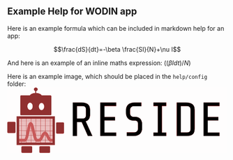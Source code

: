 ## Example Help for WODIN app

Here is an example formula which can be included in markdown help for an app:

$$\frac{dS}{dt}=-\beta \frac{SI}{N}+\nu I$$

And here is an example of an inline maths expression: $((\beta I dt)/N)$

Here is an example image, which should be placed in the `help/config` folder: ![example image](example_img.png)

